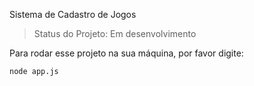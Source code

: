 <hi>Sistema de Cadastro de Jogos</h1>

> Status do Projeto: Em desenvolvimento

Para rodar esse projeto na sua máquina, por favor digite:

```
node app.js
```
